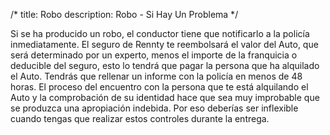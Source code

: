 /*title: Robodescription: Robo - Si Hay Un Problema*/Si se ha producido un robo, el conductor tiene que notificarlo a la policía inmediatamente. El seguro de Rennty te reembolsará el valor del Auto, que será determinado por un experto, menos el importe de la franquicia o deducible del seguro, esto lo tendrá que pagar la persona que ha alquilado el Auto.Tendrás que rellenar un informe con la policía en menos de 48 horas. El proceso del encuentro con la persona que te está alquilando el Auto y la comprobación de su identidad hace que sea muy improbable que se produzca una apropiación indebida. Por eso deberías ser inflexible cuando tengas que realizar estos controles durante la entrega.